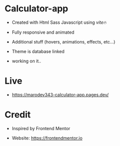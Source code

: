 # Calculator-app

- Created with Html Sass Javascript using *vite*🔥

- Fully responsive and animated

- Additional stuff (hovers, animations, effects, etc...)

- Theme is database linked

- working on it..

# Live

- https://marodev343-calculator-app.pages.dev/

# Credit

- Inspired by Frontend Mentor

- Website: https://frontendmentor.io
